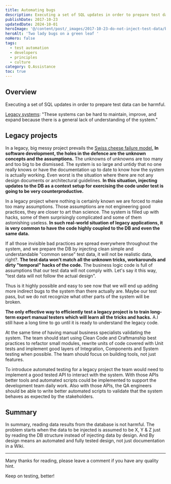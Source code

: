 ```yaml
---
title: Automating bugs
description: Executing a set of SQL updates in order to prepare test data can be harmful. Legacy systems can be hard to maintain, improve, and expand because there is a general lack of understanding of the system.
publishDate: 2017-10-23
updatedDate: 2024-10-01
heroImage: '@/content/post/_images/2017-10-23-do-not-inject-test-data/bugs.jpg'
heroAlt: 'Two lady bugs on a green leaf '
noHero: false
tags:
  - test automation
  - developers
  - principles
  - culture
category: Q.Assistance
toc: true
---
```



## Overview

Executing a set of SQL updates in order to prepare test data can be harmful.

[Legacy systems](https://en.wikipedia.org/wiki/Legacy_system): "These systems can be hard to maintain, improve, and expand because there is a general lack of understanding of the system."

## Legacy projects
In a legacy, big messy project prevails the [Swiss cheese failure model.](https://whatsthepont.com/2015/08/03/the-james-reason-swiss-cheese-failure-model-in-300-seconds/) **In software development, the holes in the defence are the unknown concepts and the assumptions.** The unknowns of unknowns are too many and too big to be dismissed. The system is so large and untidy that no one really knows or have the documentation up to date to know how the system is actually working. Even worst is the situation where there are not any design documents or architectural guidelines. **In this situation, injecting updates to the DB as a context setup for exercising the code under test is going to be very counterproductive.**

In a legacy project where nothing is certainly known we are forced to make too many assumptions. Those assumptions are not engineering good practices, they are closer to art than science. The system is filled up with hacks, some of them surprisingly complicated and some of them astonishing useless. **In such real-world situation of legacy applications, it is very common to have the code highly coupled to the DB and even the same data.**

If all those invisible bad practices are spread everywhere throughout the system, and we prepare the DB by injecting clean simple and understandable "common sense" test data, it will not be realistic data, right?. **The test data won't match all the unknown tricks, workarounds and dirty "temporal" hacks of the code.** The business logic code is full of assumptions that our test data will not comply with. Let's say it this way, "test data will not follow the actual design".

Thus is it highly possible and easy to see now that we will end up adding more indirect bugs to the system than there actually are. Maybe our test pass, but we do not recognize what other parts of the system will be broken.

**The only effective way to efficiently test a legacy project is to train long-term expert manual testers which will learn all the tricks and hacks.** A.I still have a long time to go until it is ready to understand the legacy code.

At the same time of having manual business specialists validating the system. The team should start using Clean Code and Craftmanship best practices to refactor small modules, rewrite units of code covered with Unit tests and implement good layers of Integration, Components and System testing when possible. The team should focus on building tools, not just features.

To introduce automated testing for a legacy project the team would need to implement a good tested API to interact with the system. With those APIs better tools and automated scripts could be implemented to support the development team daily work. Also with those APIs, the QA engineers should be able to write better automated scripts to validate that the system behaves as expected by the stakeholders.

## Summary
In summary, reading data results from the database is not harmful. The problem starts when the data to be injected is assumed to be X, Y & Z just by reading the DB structure instead of injecting data by design. And By design means an automated and fully tested design, not just documentation in a Wiki.

------
Many thanks for reading, please leave a comment if you have any quality hint.

Keep on testing, better!